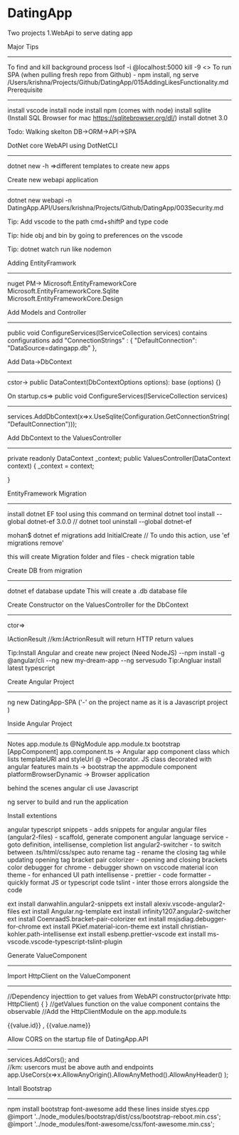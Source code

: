 # DatingApp
Two projects
1.WebApi to serve dating app

Major Tips
***********
To find and kill background process
lsof -i @localhost:5000
kill -9 <<PID>>
To run SPA (when pulling fresh repo from Github) - npm install, ng serve
/Users/krishna/Projects/Github/DatingApp/015AddingLikesFunctionality.md
Prerequisite
************
install vscode
install node
install npm (comes with node)
install sqllite (Install SQL Browser for mac https://sqlitebrowser.org/dl/)
install dotnet 3.0

Todo: Walking skelton
  DB->ORM->API->SPA

DotNet core WebAPI using DotNetCLI
**********************************
  dotnet new -h =>different templates to create new apps

Create new webapi application
*****************************
  dotnet new webapi -n DatingApp.API/Users/krishna/Projects/Github/DatingApp/003Security.md

Tip: Add vscode to the path cmd+shiftP and type code

Tip: hide obj and bin by going to preferences on the vscode

Tip: dotnet watch run like nodemon

Adding EntityFramwork
************************
nuget PM->
Microsoft.EntityFrameworkCore
Microsoft.EntityFrameworkCore.Sqlite
Microsoft.EntityFrameworkCore.Design

Add Models and Controller
**************************

 public void ConfigureServices(IServiceCollection services) contains configurations
 add
 "ConnectionStrings" : {
    "DefaultConnection": "DataSource=datingapp.db"
 },

 Add Data->DbContext
 *****************
 cstor-> public DataContext(DbContextOptions<DataContext> options): base (options) {}


On startup.cs=> public void ConfigureServices(IServiceCollection services)
**************
services.AddDbContext<DataContext>(x=>x.UseSqlite(Configuration.GetConnectionString("DefaultConnection")));

Add DbContext to the ValuesController
**************************************
private readonly DataContext _context;
public ValuesController(DataContext context)
{
    _context = context;

}

EntityFramework Migration
**************************
install dotnet EF tool using this command on terminal
            dotnet tool install --global dotnet-ef 3.0.0
          // dotnet tool uninstall  --global dotnet-ef

 mohan$ dotnet ef migrations add InitialCreate
 //  To undo this action, use 'ef migrations remove'

this will create Migration folder and files - check migration table

Create DB from migration
********************
dotnet ef database update
This will create a .db database file

Create Constructor on the ValuesController for the DbContext
************************************************************

ctor=>

IActionResult //km:IActrionResult will return HTTP return values


Tip:Install Angular and create new project (Need NodeJS)
--npm install -g @angular/cli
--ng new my-dream-app
--ng servesudo
Tip:Angluar install latest typescript

Create Angular Project
**********************
ng new DatingApp-SPA ('-' on the project name as it is a Javascript project )

Inside Angular Project
**********************
Notes
   app.module.ts @NgModule
   app.module.tx bootstrap [AppComponent]
   app.component.ts -> Angular app component class which lists templateURl and styleUrl
   @ ->Decorator. JS class decorated with angular features
   main.ts -> bootstrap the appmodule component
   platformBrowserDynamic -> Browser application

behind the scenes angular cli use Javascript

ng server to build and run the application

Install extentions

angular typescript snippets     - adds snippets for angular
angular files (angular2-files)  - scaffold, generate component
angular language service        - goto definition, intellisense, completion list
angular2-switcher               - to switch between .ts/html/css/spec
auto rename tag           - rename the closing tag while updating opening tag
bracket pair colorizer          - opening and closing brackets color
debugger for chrome             - debugger shown on vsccode
material icon theme     - for enhanced UI
path intellisense         -
prettier - code formatter - quickly format JS or typescript code
tslint                      - inter those errors alongside the code

ext install danwahlin.angular2-snippets
ext install alexiv.vscode-angular2-files
ext install Angular.ng-template
ext install infinity1207.angular2-switcher
ext install CoenraadS.bracket-pair-colorizer
ext install msjsdiag.debugger-for-chrome
ext install PKief.material-icon-theme
ext install christian-kohler.path-intellisense
ext install esbenp.prettier-vscode
ext install ms-vscode.vscode-typescript-tslint-plugin

Generate ValueComponent
**************************

Import HttpClient on the ValueComponent
*************************************
//Dependency injecttion to get values from WebAPI
constructor(private http: HttpClient) { }
//getValues function on the value component contains the observable
//Add the HttpClientModule on the app.module.ts

<p *ngFor="let value of values">
{{value.id}} , {{value.name}}
</p>


Allow CORS on the startup file of DatingApp.API
*******************************
services.AddCors(); and    
//km: usercors must be above auth and endpoints
app.UseCors(x=>x.AllowAnyOrigin().AllowAnyMethod().AllowAnyHeader() );


Intall Bootstrap
**********
npm install bootstrap font-awesome
add these lines inside styes.cpp
@import '../node_modules/bootstrap/dist/css/bootstrap-reboot.min.css';
@import '../node_modules/font-awesome/css/font-awesome.min.css';
